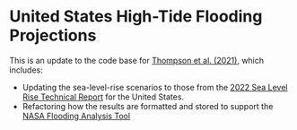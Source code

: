 # United States High-Tide Flooding Projections

This is an update to the code base for [Thompson et al. (2021)](https://doi.org/10.1038/s41558-021-01077-8), which includes:
- Updating the sea-level-rise scenarios to those from the [2022 Sea Level Rise Technical Report](https://oceanservice.noaa.gov/hazards/sealevelrise/sealevelrise-tech-report.html) for the United States.
- Refactoring how the results are formatted and stored to support the [NASA Flooding Analysis Tool](https://sealevel.nasa.gov/flooding-analysis-tool/)